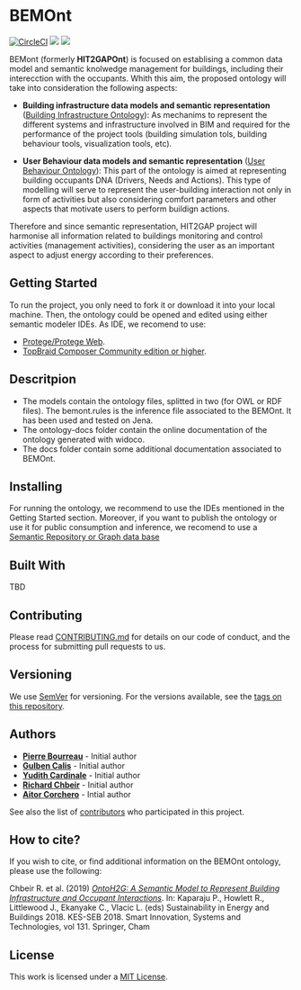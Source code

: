 # BEMOnt

[![CircleCI](https://circleci.com/gh/HIT2GAP-EU-PROJECT/BEMOnt.svg?style=shield&circle-token)](https://circleci.com/gh/HIT2GAP-EU-PROJECT/BEMOnt)
<a href="https://zenhub.com"><img src="https://cdn.rawgit.com/ZenHubIO/support/master/zenhub-badge.svg"></a>
<a href="https://hit2gap-eu-project.github.io/BEMOnt/"><img src="https://rawgit.com/aleen42/badges/master/src/gitbook.svg"></a>

BEMont (formerly **HIT2GAPOnt**) is focused on establising a common data model and semantic knolwedge management for buildings, including their interecction with the occupants. Whith this aim, the proposed ontology will take into consideration the following aspects:

- **Building infrastructure data models and semantic representation** ([Building Infrastructure Ontology](https://rawgit.com/HIT2GAP-EU-PROJECT/BEMOnt/master/owlSpecificationDoc/BuildingInfraestructure/index-en.html)): As mechanims to represent the different systems and infrastructure involved in BIM and required for the performance of the project tools (building simulation tols, building behaviour tools, visualization tools, etc).

- **User Behaviour data models and semantic representation** ([User Behaviour Ontology](https://cdn.rawgit.com/HIT2GAP-EU-PROJECT/BEMOnt/gh-pages/owlSpecificationDoc/index-en.html)): This part of the ontology is aimed at representing building occupants DNA (Drivers, Needs and Actions). This type of modelling will serve to represent the user-building interaction not only in form of activities but also considering comfort parameters and other aspects that motivate users to perform buildign actions.

Therefore and since semantic representation, HIT2GAP project will harmonise all information related to buildings monitoring and control activities (management activities), considering the user as an important aspect to adjust energy according to their preferences.

## Getting Started

To run the project, you only need to fork it or download it into your local machine. Then, the ontology could be opened and edited using either semantic modeler IDEs. As IDE, we recomend to use:

- [Protege/Protege Web](http://protege.stanford.edu/).
- [TopBraid Composer Community edition or higher](http://www.topquadrant.com/tools/ide-topbraid-composer-maestro-edition/).

## Descritpion

- The models contain the ontology files, splitted in two (for OWL or RDF files). The bemont.rules is the inference file associated to the BEMOnt. It has been used and tested on Jena.
- The ontology-docs folder contain the online documentation of the ontology generated with widoco.
- The docs folder contain some additional documentation associated to BEMOnt.

## Installing

For running the ontology, we recommend to use the IDEs mentioned in the Getting Started section. Moreover, if you want to publish the ontology or use it for public consumption and inference, we recomend to use a [Semantic Repository or Graph data base](https://www.w3.org/2001/sw/wiki/Category:Triple_Store)

## Built With

TBD

## Contributing

Please read [CONTRIBUTING.md](https://github.com/HIT2GAP-EU-PROJECT/HIT2GAPOnt/blob/master/CONTRIBUTING.md) for details on our code of conduct, and the process for submitting pull requests to us.

## Versioning

We use [SemVer](http://semver.org/) for versioning. For the versions available, see the [tags on this repository](https://github.com/HIT2GAP-EU-PROJECT/HIT2GAPOnt/tags).

## Authors

- **[Pierre Bourreau]()** - Initial author
- **[Gulben Calis]()** - Initial author
- **[Yudith Cardinale]()** - Initial author
- **[Richard Chbeir]()** - Initial author
- **[Aitor Corchero](https://github.com/aolite)** - Intial author

See also the list of [contributors](https://github.com/HIT2GAP-EU-PROJECT/HIT2GAPOnt/blob/master/CONTRIBUTORS.md) who participated in this project.

## How to cite?

If you wish to cite, or find additional information on the BEMOnt ontology, please use the following:

Chbeir R. et al. (2019) [*OntoH2G: A Semantic Model to Represent Building Infrastructure and Occupant Interactions*](https://link.springer.com/chapter/10.1007/978-3-030-04293-6_15). In: Kaparaju P., Howlett R., Littlewood J., Ekanyake C., Vlacic L. (eds) Sustainability in Energy and Buildings 2018. KES-SEB 2018. Smart Innovation, Systems and Technologies, vol 131. Springer, Cham

## License
This work is licensed under a [MIT License](BEMOnt/LICENSE).
